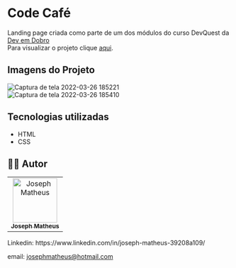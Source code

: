 # Code Café
Landing page criada como parte de um dos módulos do curso DevQuest da [Dev em Dobro](https://github.com/devemdobro) <br>
Para visualizar o projeto clique [aqui](https://josephmatheus.github.io/landing-page-code-cafe/).

## Imagens do Projeto
![Captura de tela 2022-03-26 185221](https://user-images.githubusercontent.com/89085971/160258326-6c585c4b-a1f3-49ef-a2e2-399d773f326e.png)
![Captura de tela 2022-03-26 185410](https://user-images.githubusercontent.com/89085971/160258340-d7ed54e2-3921-4b5c-840d-b4a845090f54.png)

## Tecnologias utilizadas
  - HTML
  - CSS
  
## :man_technologist:  Autor

<table class="author">
  <tr>
    <td align="center">
      <a href="https://github.com/josephmatheus">
        <img src="https://avatars.githubusercontent.com/u/89085971?v=4" 
        width="100px;" alt="Joseph Matheus"/>
        <br/>
        <sub>
          <b>Joseph Matheus</b>
        </sub>
      </a>
    </td>
  </tr>
</table>   
   Linkedin:
   https://www.linkedin.com/in/joseph-matheus-39208a109/
   
   email: josephmatheus@hotmail.com
